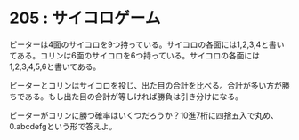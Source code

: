 # 205 : サイコロゲーム

ピーターは4面のサイコロを9つ持っている。サイコロの各面には1,2,3,4と書いてある。コリンは6面のサイコロを6つ持っている。サイコロの各面には1,2,3,4,5,6と書いてある。

ピーターとコリンはサイコロを投じ、出た目の合計を比べる。合計が多い方が勝ちである。もし出た目の合計が等しければ勝負は引き分けになる。

ピーターがコリンに勝つ確率はいくつだろうか？10進7桁に四捨五入で丸め、0.abcdefgという形で答えよ。
